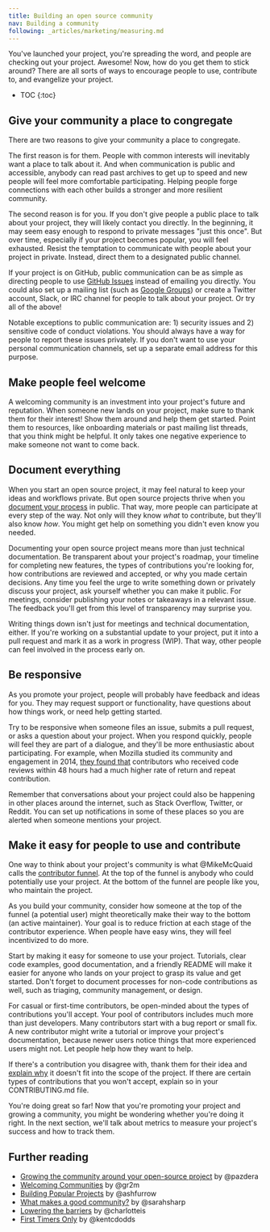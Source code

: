 ```yaml
---
title: Building an open source community
nav: Building a community
following: _articles/marketing/measuring.md
---
```


You've launched your project, you're spreading the word, and people are checking out your project. Awesome! Now, how do you get them to stick around? There are all sorts of ways to encourage people to use, contribute to, and evangelize your project.

* TOC
{:toc}

## Give your community a place to congregate

There are two reasons to give your community a place to congregate.

The first reason is for them. People with common interests will inevitably want a place to talk about it. And when communication is public and accessible, anybody can read past archives to get up to speed and new people will feel more comfortable participating. Helping people forge connections with each other builds a stronger and more resilient community.

The second reason is for you. If you don't give people a public place to talk about your project, they will likely contact you directly. In the beginning, it may seem easy enough to respond to private messages "just this once". But over time, especially if your project becomes popular, you will feel exhausted. Resist the temptation to communicate with people about your project in private. Instead, direct them to a designated public channel.

If your project is on GitHub, public communication can be as simple as directing people to use [GitHub Issues](https://guides.github.com/features/issues/) instead of emailing you directly. You could also set up a mailing list (such as [Google Groups](https://groups.google.com/forum/#!overview)) or create a Twitter account, Slack, or IRC channel for people to talk about your project. Or try all of the above!

Notable exceptions to public communication are: 1) security issues and 2) sensitive code of conduct violations. You should always have a way for people to report these issues privately. If you don't want to use your personal communication channels, set up a separate email address for this purpose.

## Make people feel welcome

A welcoming community is an investment into your project's future and reputation. When someone new lands on your project, make sure to thank them for their interest! Show them around and help them get started. Point them to resources, like onboarding materials or past mailing list threads, that you think might be helpful. It only takes one negative experience to make someone not want to come back.

## Document everything

When you start an open source project, it may feel natural to keep your ideas and workflows private. But open source projects thrive when you [document your process](http://www.writethedocs.org/) in public. That way, more people can participate at every step of the way. Not only will they know _what_ to contribute, but they'll also know _how_. You might get help on something you didn't even know you needed.

Documenting your open source project means more than just technical documentation. Be transparent about your project's roadmap, your timeline for completing new features, the types of contributions you're looking for, how contributions are reviewed and accepted, or why you made certain decisions. Any time you feel the urge to write something down or privately discuss your project, ask yourself whether you can make it public. For meetings, consider publishing your notes or takeaways in a relevant issue. The feedback you'll get from this level of transparency may surprise you.

Writing things down isn't just for meetings and technical documentation, either. If you're working on a substantial update to your project, put it into a pull request and mark it as a work in progress (WIP). That way, other people can feel involved in the process early on.

## Be responsive

As you promote your project, people will probably have feedback and ideas for you. They may request support or functionality, have questions about how things work, or need help getting started.

Try to be responsive when someone files an issue, submits a pull request, or asks a question about your project. When you respond quickly, people will feel they are part of a dialogue, and they'll be more enthusiastic about participating. For example, when Mozilla studied its community and engagement in 2014, [they found that](https://docs.google.com/presentation/d/1hsJLv1ieSqtXBzd5YZusY-mB8e1VJzaeOmh8Q4VeMio/edit#slide=id.g43d857af8_0177) contributors who received code reviews within 48 hours had a much higher rate of return and repeat contribution.

Remember that conversations about your project could also be happening in other places around the internet, such as Stack Overflow, Twitter, or Reddit. You can set up notifications in some of these places so you are alerted when someone mentions your project.

## Make it easy for people to use and contribute

One way to think about your project's community is what @MikeMcQuaid calls the [contributor funnel](https://speakerdeck.com/mikemcquaid/the-open-source-contributor-funnel). At the top of the funnel is anybody who could potentially use your project. At the bottom of the funnel are people like you, who maintain the project.

As you build your community, consider how someone at the top of the funnel (a potential user) might theoretically make their way to the bottom (an active maintainer). Your goal is to reduce friction at each stage of the contributor experience. When people have easy wins, they will feel incentivized to do more.

Start by making it easy for someone to use your project. Tutorials, clear code examples, good documentation, and a friendly README will make it easier for anyone who lands on your project to grasp its value and get started. Don't forget to document processes for non-code contributions as well, such as triaging, community management, or design.

For casual or first-time contributors, be open-minded about the types of contributions you'll accept. Your pool of contributors includes much more than just developers. Many contributors start with a bug report or small fix. A new contributor might write a tutorial or improve your project's documentation, because newer users notice things that more experienced users might not. Let people help how they want to help.

If there's a contribution you disagree with, thank them for their idea and [explain why](../../troubleshooting/contributions) it doesn't fit into the scope of the project. If there are certain types of contributions that you won't accept, explain so in your CONTRIBUTING.md file.

You're doing great so far! Now that you're promoting your project and growing a community, you might be wondering whether you're doing it right. In the next section, we'll talk about metrics to measure your project's success and how to track them.

## Further reading

* [Growing the community around your open-source project](http://radek.io/2015/10/12/marketing-for-open-source-projects-5/) by @pazdera
* [Welcoming Communities](http://hood.ie/blog/welcoming-communities.html) by @gr2m
* [Building Popular Projects](https://ashfurrow.com/blog/building-popular-projects/) by @ashfurrow
* [What makes a good community?](http://sarah.thesharps.us/2015/10/06/what-makes-a-good-community/) by @sarahsharp
* [Lowering the barriers](https://the-pastry-box-project.net/charlotte-spencer/2015-september-16) by @charlotteis
* [First Timers Only](https://medium.com/@kentcdodds/first-timers-only-78281ea47455#.f0i87x7us) by @kentcdodds
